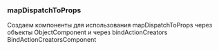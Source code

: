 ### mapDispatchToProps
Создаем компоненты для использования mapDispatchToProps
через объекты ObjectComponent и через bindActionCreators BindActionCreatorsComponent

